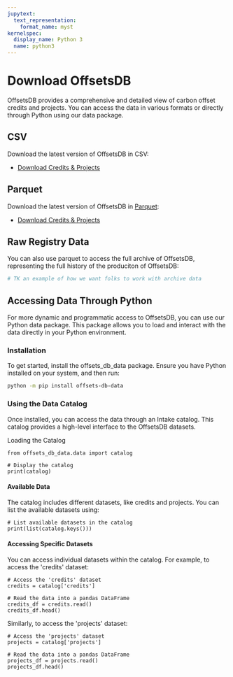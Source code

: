 ```yaml
---
jupytext:
  text_representation:
    format_name: myst
kernelspec:
  display_name: Python 3
  name: python3
---
```


# Download OffsetsDB

OffsetsDB provides a comprehensive and detailed view of carbon offset credits and projects. You can access the data in various formats or directly through Python using our data package.

## CSV

Download the latest version of OffsetsDB in CSV:

- [Download Credits & Projects](https://carbonplan-offsets-db.s3.us-west-2.amazonaws.com/archive/latest/offsets-db.csv.zip)

## Parquet

Download the latest version of OffsetsDB in [Parquet](https://parquet.apache.org/):

- [Download Credits & Projects](https://carbonplan-offsets-db.s3.us-west-2.amazonaws.com/archive/latest/offsets-db.parquet.zip)

## Raw Registry Data

You can also use parquet to access the full archive of OffsetsDB, representing the full history of the produciton of OffsetsDB:

```python
# TK an example of how we want folks to work with archive data
```

## Accessing Data Through Python

For more dynamic and programmatic access to OffsetsDB, you can use our Python data package. This package allows you to load and interact with the data directly in your Python environment.

### Installation

To get started, install the offsets_db_data package. Ensure you have Python installed on your system, and then run:

```bash
python -m pip install offsets-db-data
```

### Using the Data Catalog

Once installed, you can access the data through an Intake catalog. This catalog provides a high-level interface to the OffsetsDB datasets.

Loading the Catalog

```{code-cell} ipython3
from offsets_db_data.data import catalog

# Display the catalog
print(catalog)
```

#### Available Data

The catalog includes different datasets, like credits and projects. You can list the available datasets using:

```{code-cell} ipython3
# List available datasets in the catalog
print(list(catalog.keys()))

```

#### Accessing Specific Datasets

You can access individual datasets within the catalog. For example, to access the 'credits' dataset:

```{code-cell} ipython3
# Access the 'credits' dataset
credits = catalog['credits']

# Read the data into a pandas DataFrame
credits_df = credits.read()
credits_df.head()

```

Similarly, to access the 'projects' dataset:

```{code-cell} ipython3
# Access the 'projects' dataset
projects = catalog['projects']

# Read the data into a pandas DataFrame
projects_df = projects.read()
projects_df.head()
```
